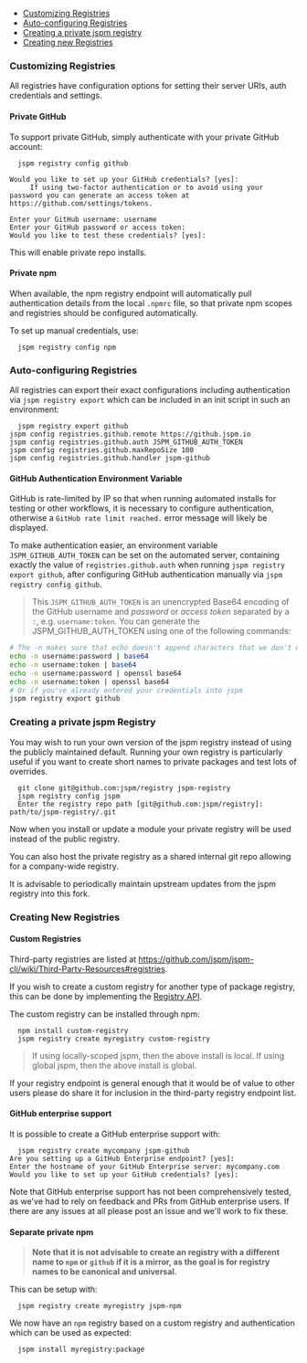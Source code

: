 * [Customizing Registries](#customizing-registries)
* [Auto-configuring Registries](#auto-configuring-registries)
* [Creating a private jspm registry](#creating-a-private-jspm-registry)
* [Creating new Registries](#creating-new-registries)

### Customizing Registries

All registries have configuration options for setting their server URIs, auth credentials and settings.

#### Private GitHub

To support private GitHub, simply authenticate with your private GitHub account:

```
  jspm registry config github
```

```
Would you like to set up your GitHub credentials? [yes]: 
     If using two-factor authentication or to avoid using your password you can generate an access token at https://github.com/settings/tokens.

Enter your GitHub username: username
Enter your GitHub password or access token: 
Would you like to test these credentials? [yes]: 
```

This will enable private repo installs.

#### Private npm

When available, the npm registry endpoint will automatically pull authentication details from the local `.npmrc` file, so that private npm scopes and registries should be configured automatically.

To set up manual credentials, use:

```
  jspm registry config npm
```

### Auto-configuring Registries

All registries can export their exact configurations including authentication via `jspm registry export` which can be included in an init script in such an environment:

```
  jspm registry export github
jspm config registries.github.remote https://github.jspm.io
jspm config registries.github.auth JSPM_GITHUB_AUTH_TOKEN
jspm config registries.github.maxRepoSize 100
jspm config registries.github.handler jspm-github
```

#### GitHub Authentication Environment Variable

GitHub is rate-limited by IP so that when running automated installs for testing or other workflows, it is necessary to configure authentication, otherwise a `GitHub rate limit reached.` error message will likely be displayed.

To make authentication easier, an environment variable `JSPM_GITHUB_AUTH_TOKEN` can be set on the automated server, containing exactly the value of `registries.github.auth` when running `jspm registry export github`, after configuring GitHub authentication manually via `jspm registry config github`.

> This `JSPM_GITHUB_AUTH_TOKEN` is an unencrypted Base64 encoding of the GitHub username and *password* or *access token* separated by a `:`, e.g. `username:token`. You can generate the JSPM_GITHUB_AUTH_TOKEN using one of the following commands:
```bash
# The -n makes sure that echo doesn't append characters that we don't want
echo -n username:password | base64
echo -n username:token | base64
echo -n username:password | openssl base64
echo -n username:token | openssl base64
# Or if you've already entered your credentials into jspm
jspm registry export github
```

### Creating a private jspm Registry

You may wish to run your own version of the jspm registry instead of using the publicly maintained default. Running your own registry is particularly useful if you want to create short names to private packages and test lots of overrides.

```
  git clone git@github.com:jspm/registry jspm-registry
  jspm registry config jspm
  Enter the registry repo path [git@github.com:jspm/registry]: path/to/jspm-registry/.git
```

Now when you install or update a module your private registry will be used instead of the public registry.

You can also host the private registry as a shared internal git repo allowing for a company-wide registry.

It is advisable to periodically maintain upstream updates from the jspm registry into this fork.

### Creating New Registries

#### Custom Registries

Third-party registries are listed at https://github.com/jspm/jspm-cli/wiki/Third-Party-Resources#registries.

If you wish to create a custom registry for another type of package registry, this can be done by implementing the [Registry API](registry-api.md).

The custom registry can be installed through npm:

```
  npm install custom-registry
  jspm registry create myregistry custom-registry
```

> If using locally-scoped jspm, then the above install is local. If using global jspm, then the above install is global.

If your registry endpoint is general enough that it would be of value to other users please do share it for inclusion in the third-party registry endpoint list.

#### GitHub enterprise support

It is possible to create a GitHub enterprise support with:

```
  jspm registry create mycompany jspm-github
Are you setting up a GitHub Enterprise endpoint? [yes]: 
Enter the hostname of your GitHub Enterprise server: mycompany.com
Would you like to set up your GitHub credentials? [yes]: 
```

Note that GitHub enterprise support has not been comprehensively tested, as we've had to rely on feedback and PRs from GitHub enterprise users. If there are any issues at all please post an issue and we'll work to fix these.

#### Separate private npm

> **Note that it is not advisable to create an registry with a different name to `npm` or `github` if it is a mirror, as the goal is for registry names to be canonical and universal.**

This can be setup with:

```
  jspm registry create myregistry jspm-npm
```

We now have an `npm` registry based on a custom registry and authentication which can be used as expected:

```
  jspm install myregistry:package
```
